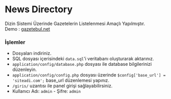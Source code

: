 # News Directory
Dizin Sistemi Üzerinde Gazetelerin Listelenmesi Amaçlı Yapılmıştır.<br />
Demo : [gazetebul.net](https://gazetebul.net)
### İşlemler

- Dosyaları indiriniz.
- SQL dosyası içerisindeki `data.sql`'i veritabanı oluşturarak aktarınız.
- `application/config/database.php` dosyası ile database bilgilerinizi düzenleyin.
- `application/config/config.php` dosyası üzerinde `$config['base_url'] = 'siteadi.com';` base_url düzenlemesi yapınız.
- `/giris/` uzantısı ile panel girişi sağlayabilirsiniz.
- Kullanıcı Adı: `admin` - Şifre: `admin`



